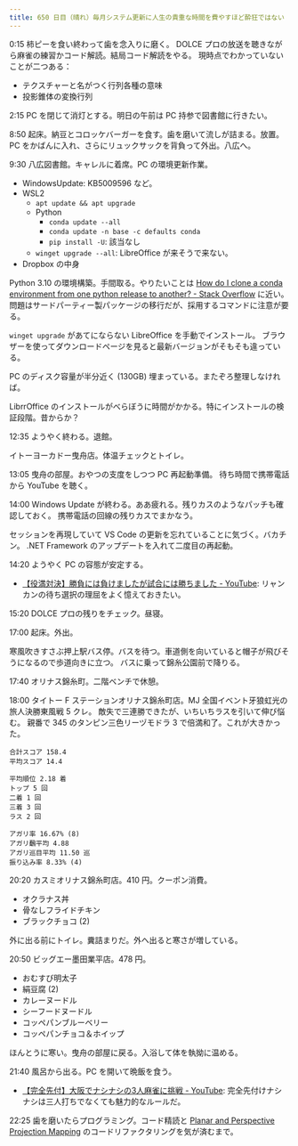 ```yaml
---
title: 650 日目（晴れ）毎月システム更新に人生の貴重な時間を費やすほど酔狂ではない
---
```


0:15 柿ピーを食い終わって歯を念入りに磨く。
DOLCE プロの放送を聴きながら麻雀の練習かコード解読。結局コード解読をやる。
現時点でわかっていないことが二つある：

* テクスチャーと名がつく行列各種の意味
* 投影錐体の変換行列

2:15 PC を閉じて消灯とする。明日の午前は PC 持参で図書館に行きたい。

8:50 起床。納豆とコロッケバーガーを食す。歯を磨いて流しが詰まる。放置。
PC をかばんに入れ、さらにリュックサックを背負って外出。八広へ。

9:30 八広図書館。キャレルに着席。PC の環境更新作業。

* WindowsUpdate: KB5009596 など。
* WSL2
  * `apt update && apt upgrade`
  * Python
    * `conda update --all`
    * `conda update -n base -c defaults conda`
    * `pip install -U`: 該当なし
  * `winget upgrade --all`: LibreOffice が来そうで来ない。
* Dropbox の中身

Python 3.10 の環境構築。手間取る。やりたいことは
[How do I clone a conda environment from one python release to another? - Stack Overflow](https://stackoverflow.com/questions/24664072/how-do-i-clone-a-conda-environment-from-one-python-release-to-another)
に近い。問題はサードパーティー製パッケージの移行だが、採用するコマンドに注意が要る。

`winget upgrade` があてにならない LibreOffice を手動でインストール。
ブラウザーを使ってダウンロードページを見ると最新バージョンがそもそも違っている。

PC のディスク容量が半分近く (130GB) 埋まっている。またぞろ整理しなければ。

LibrrOffice のインストールがべらぼうに時間がかかる。特にインストールの検証段階。昔からか？

12:35 ようやく終わる。退館。

イトーヨーカドー曳舟店。体温チェックとトイレ。

13:05 曳舟の部屋。おやつの支度をしつつ PC 再起動準備。
待ち時間で携帯電話から YouTube を聴く。

14:00 Windows Update が終わる。ああ疲れる。残りカスのようなパッチも確認しておく。
携帯電話の回線の残りカスでまかなう。

セッションを再現していて VS Code の更新を忘れていることに気づく。バカチン。
.NET Framework のアップデートを入れて二度目の再起動。

14:20 ようやく PC の容態が安定する。

* [【役満対決】勝負には負けましたが試合には勝ちました - YouTube](https://www.youtube.com/watch?v=WKx3k-CQuHE):
  リャンカンの待ち選択の理屈をよく憶えておきたい。

15:20 DOLCE プロの残りをチェック。昼寝。

17:00 起床。外出。

寒風吹きすさぶ押上駅バス停。バスを待つ。車道側を向いていると帽子が飛びそうになるので歩道向きに立つ。
バスに乗って錦糸公園前で降りる。

17:40 オリナス錦糸町。二階ベンチで休憩。

18:00 タイトー F ステーションオリナス錦糸町店。MJ 全国イベント牙狼虹光の旅人決勝東風戦 5 クレ。
敵失で三連勝できたが、いちいちラスを引いて伸び悩む。
親番で 345 のタンピン三色リーヅモドラ 3 で倍満和了。これが大きかった。

```text
合計スコア 158.4
平均スコア 14.4

平均順位 2.18 着
トップ 5 回
二着 1 回
三着 3 回
ラス 2 回

アガリ率 16.67% (8)
アガリ飜平均 4.88
アガリ巡目平均 11.50 巡
振り込み率 8.33% (4)
```

20:20 カスミオリナス錦糸町店。410 円。クーポン消費。

* オクラナス丼
* 骨なしフライドチキン
* ブラックチョコ (2)

外に出る前にトイレ。糞詰まりだ。外へ出ると寒さが増している。

20:50 ビッグエー墨田業平店。478 円。

* おむすび明太子
* 絹豆腐 (2)
* カレーヌードル
* シーフードヌードル
* コッペパンブルーベリー
* コッペパンチョコ＆ホイップ

ほんとうに寒い。曳舟の部屋に戻る。入浴して体を執拗に温める。

21:40 風呂から出る。PC を開いて晩飯を食う。

* [【完全先付】大阪でナシナシの3人麻雀に挑戦 - YouTube](https://www.youtube.com/watch?v=o2wMBYVlKaA):
  完全先付けナシナシは三人打ちでなくても魅力的なルールだ。

22:25 歯を磨いたらプログラミング。コード精読と
[Planar and Perspective Projection Mapping](https://webgl2fundamentals.org/webgl/lessons/webgl-planar-projection-mapping.html)
のコードリファクタリングを気が済むまで。
